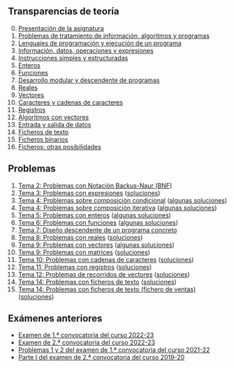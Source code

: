 
## Transparencias de teoría

0. [Presentación de la asignatura](00-presentacion.pdf)
1. [Problemas de tratamiento de información, algoritmos y programas](01-problemas-de-tratamiento-de-informacion-algoritmos-y-programas.pdf)
2. [Lenguajes de programación y ejecución de un programa](02-lenguaje-de-programacion-y-ejecucion-de-un-programa.pdf)
3. [Información, datos, operaciones y expresiones](03-informacion-datos-operaciones-y-expresiones.pdf)
4. [Instrucciones simples y estructuradas](04-instrucciones-simples-y-estructuradas.pdf)
5. [Enteros](05-enteros.pdf)
6. [Funciones](06-funciones.pdf)
7. [Desarrollo modular y descendente de programas](07-desarrollo-modular-y-descendente-de-programas.pdf)
8. [Reales](08-reales.pdf)
9. [Vectores](09-vectores.pdf)
10. [Caracteres y cadenas de caracteres](10-caracteres-y-cadenas.pdf)
11. [Registros](11-registros.pdf)
12. [Algoritmos con vectores](12-algoritmos-con-vectores.pdf)
13. [Entrada y salida de datos](13-ficheros-de-datos.pdf)
14. [Ficheros de texto](14-ficheros-de-texto.pdf)
15. [Ficheros binarios](15-ficheros-binarios.pdf)
16. [Ficheros: otras posibilidades](16-trabajo-con-ficheros-otras-posibilidades.pdf)

## Problemas

1. [Tema 2: Problemas con Notación Backus-Naur (BNF)](pbs-tema-02-notacion-bnf.pdf)
2. [Tema 3: Problemas con expresiones](pbs-tema-03-expresiones.pdf) ([soluciones](pbs-tema-03-expresiones-soluciones.pdf))
3. [Tema 4: Problemas sobre composición condicional](pbs-tema-04a-composicion-condicional.pdf) ([algunas soluciones](https://github.com/prog1-eina/problemas-t04-instruccion-condicional))
4. [Tema 4: Problemas sobre composición iterativa](pbs-tema-04b-composicion-iterativa.pdf) ([algunas soluciones](https://github.com/prog1-eina/problemas-t04-instruccion-iterativa))
5. [Tema 5: Problemas con enteros](pbs-tema-05-enteros.pdf) ([algunas soluciones](https://github.com/prog1-eina/problemas-t05-enteros))
6. [Tema 6: Problemas con funciones](pbs-tema-06-funciones.pdf) ([algunas soluciones](https://github.com/prog1-eina/problemas-t06-funciones))
7. [Tema 7: Diseño descendente de un programa concreto](pbs-tema-07-diseno-descendente.pdf)
8. [Tema 8: Problemas con reales](pbs-tema-08-reales.pdf) ([soluciones](https://github.com/prog1-eina/problemas-t08-reales))
9. [Tema 9: Problemas con vectores](pbs-tema-09a-vectores.pdf)	([algunas soluciones](https://github.com/prog1-eina/problemas-t09-vectores))
10. [Tema 9: Problemas con matrices](pbs-tema-09b-matrices.pdf) ([soluciones](https://github.com/prog1-eina/problemas-t09-matrices))
11. [Tema 10: Problemas con cadenas de caracteres](pbs-tema-10-cadenas-de-caracteres.pdf) ([soluciones](https://github.com/prog1-eina/problemas-t10-cadenas))
12. [Tema 11: Problemas con registros](pbs-tema-11-registros.pdf) ([soluciones](https://github.com/prog1-eina/problemas-t11-registros))
13. [Tema 12: Problemas de recorridos de vectores](pbs-tema-12-recorridos-de-vectores.pdf) ([soluciones](https://github.com/prog1-eina/problemas-t12-recorridos))
14. [Tema 14: Problemas con ficheros de texto](pbs-tema-14-ficheros-de-texto.pdf) ([soluciones](https://github.com/prog1-eina/problemas-t14-ficheros-texto))
15. [Tema 14: Problemas con ficheros de texto (fichero de ventas)](pbs-tema-14b-ficheros-de-texto-ventas.pdf) ([soluciones](https://github.com/prog1-eina/problemas-t14-ficheros-ventas))

## Exámenes anteriores

* [Examen de 1.ª convocatoria del curso 2022-23](https://moodle.unizar.es/add/mod/resource/view.php?id=4908623)
* [Examen de 2.ª convocatoria del curso 2022-23](https://moodle.unizar.es/add/mod/resource/view.php?id=4908628)
* [Problemas 1 y 2 del examen de 1.ª convocatoria del curso 2021-22](pbs-examen-2021-22-feb-pbs-1-y-2.pdf)
* [Parte I del examen de 2.ª convocatoria del curso 2019-20](pbs-examen-2020-09-I-peliculas.pdf)
